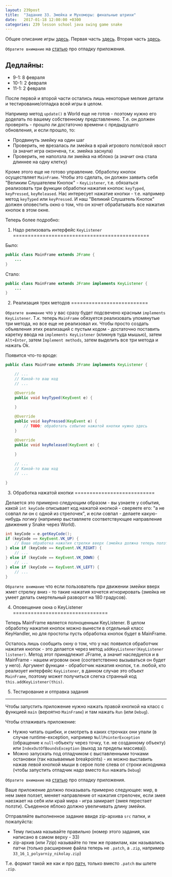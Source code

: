 ```yaml
---
layout: 239post
title:  "Задание 33. Змейка и Мухоморы: финальные штрихи"
date:   2017-01-18 12:00:00 +0300
categories: 239 lesson school java swing game snake
---
```


Общее описание игры [здесь](/lessons/239/lesson/school/java/swing/game/snake/2017/01/10/Snake-overview.html). Первая часть [здесь](/lessons/239/lesson/school/java/swing/game/snake/2017/01/10/Snake-1-Entities.html). Вторая часть [здесь](/lessons/239/lesson/school/java/swing/game/snake/2017/01/17/Snake-2-Rendering.html).

```Обратите внимание``` на [статью](/lessons/239/lesson/school/java/debug/2017/01/21/Java-debug.html) про отладку приложения.

Дедлайны:
---------

 - 9-1: 8 февраля
 - 10-1: 2 февраля
 - 11-1: 2 февраля

После первой и второй части остались лишь некоторые мелкие детали и тестирование/отладка всей игры в целом.

Например метод ```update()``` в World еще не готов - поэтому нужно его доделать по вашему собственному представлению.
Т.е. он должен проверять - прошло ли достаточно времени с предыдущего обновления, и если прошло, то:

 - Продвинуть змейку на один шаг
 - Проверить, не врезалась ли змейка в край игрового поля/свой хвост (а значит игра окончена, т.к. змейка заснула)
 - Проверить, не наползла ли змейка на яблоко (а значит она стала длиннее на одну клетку)

Кроме этого еще не готово управление. Обработку кнопок осуществляет ```MainFrame```. Чтобы это сделать, он должен заявить себя "Великим Слушателем Кнопок" - ```KeyListener```, т.е.
обязаться реализовать три функции обработки нажатия кнопок: ```keyTyped```, ```keyPressed```, ```keyReleased```. Нас интересует нажатие кнопки - т.е. например метод ```keyTyped``` или ```keyPressed```.
И наш "Великий Слушатель Кнопок" должен оповестить окно о том, что он хочет обрабатывать все нажатия кнопок в этом окне.

Теперь более подробно:

1) Надо релизовать интерфейс ```KeyListener```
==============================================

Было:

```java
public class MainFrame extends JFrame {
    ...
}
```

Стало:

```java
public class MainFrame extends JFrame implements KeyListener {
    ...
}
```

2) Реализация трех методов
==========================

```Обратите внимание``` что у вас сразу будет подсвечено красным ```implements KeyListener```. Т.к. теперь ```MainFrame``` обязуется реализовать упомянутые три метода, но все еще не реализовал их.
Чтобы просто создать объявления этих реализаций с пустым кодом - достаточно поставить каретку ввода на ```implements KeyListener``` (кликнув туда мышью), затем ```Alt+Enter```, затем ```Implement methods```, затем выделить все три метода и нажать Ok.

Появится что-то вроде:

```java
public class MainFrame extends JFrame implements KeyListener {

    // ...
    // Какой-то ваш код
    // ...

    @Override
    public void keyTyped(KeyEvent e) {
        
    }

    @Override
    public void keyPressed(KeyEvent e) {
        // TODO: обработать событие нажатой кнопки нужно здесь
    }

    @Override
    public void keyReleased(KeyEvent e) {
        
    }
    
    // ...
    // Какой-то ваш код
    // ...

}
```

3) Обработка нажатой кнопки
===========================

Делается это примерно следующим образом - вы узнаете у события, какой ```int keyCode``` описывает код нажатой кнопкой - сверяете его: "а не совпал ли он с одной из стрелочек", и если совпал - делаете какую-нибудь логику (например выставляете соответствующее направление движения у Snake через World).

```java
int keyCode = e.getKeyCode();
if (keyCode == KeyEvent.VK_UP) {
    // Ваша обработка нажатия стрелки вверх (змейка должна теперь ползти вверх)
} else if (keyCode == KeyEvent.VK_RIGHT) {
    // ...
} else if (keyCode == KeyEvent.VK_DOWN) {
    // ...
} else if (keyCode == KeyEvent.VK_LEFT) {
    // ...
}
```

```Обратите внимание``` что если пользователь при движении змейки вверх жмет стрелку вниз - то такие нажатия хочется игнорировать (змейка не умеет делать смертельный разворот на 180 градусов).

4) Оповещение окна о KeyListener
================================

Теперь MainFrame является полноценным KeyListener. В целом обработку нажатия кнопок можно вынести в отдельный класс KeyHandler, но для простоты пусть обработка кнопок будет в MainFrame.

Осталось лишь сообщить окну о том, что у нас появился обработчик нажатия кнопок - это делается через метод ```addKeyListener(KeyListener listener)```.
Метод этот принадлежит JFrame, а значит наследуется и в MainFrame - нашем игровом окне (соответственно вызываться он будет у него).
Аргумент функции - обработчик нажатия кнопок, т.е. любой, кто реализует интерфейс ```KeyListener```, в данном случае это объект ```MainFrame```, поэтому может получиться слегка странный код ```this.addKeyListener(this)```. 

5) Тестирование и отправка задания
----------------------------------

Чтобы запустить приложение нужно нажать правой кнопкой на класс с функцией ```main``` (вероятно ```MainFrame```) и там нажать ```Run``` (или ```Debug```).

Чтобы отлаживать приложение:

 - Нужно читать ошибки, и смотреть в каких строчках они упали (в случае runtime-exception, например ```NullPointerException``` (обращение к ```null```-объекту через точку, т.е. не созданному объекту) или ```IndexOutOfBoundsException``` (выход за пределы массива)).
 - Можно запускать под отладчиком с выставленными точками остановки (так называемые breakpoints) - их можно выставить нажав левой кнопкой мыши в серое поле слева от строки исходника (чтобы запустить отладчик надо вместо ```Run``` нажать ```Debug```)
 
```Обратите внимание``` на [статью](/lessons/239/lesson/school/java/debug/2017/01/21/Java-debug.html) про отладку приложения.

Ваше приложение должно показывать примерно следующее: мир, в нем змея ползет, меняет направление от нажатия стрелочек, если змея наезжает на себя или край мира - игра замирает (змея перестает ползти). Съеденное яблоко должно увеличивать длину змейки.

Отправляйте выполненное задание ввиде zip-архива ```src``` папки, и пожалуйста:

 - Тему письма называйте правильно (номер этого задания, как написано в самом верху - 33)
 - zip-архив (или 7zip) называйте по тем же правилам, как назывались патчи (только расширение файла теперь не ```.patch```, а ```.zip```, например ```33_16_1_polyarniy_nikolay.zip```)
 
Т.е. формат такой же как и про [патч](/lessons/239/lesson/school/1703/05/16/Patch.html), только вместо ```.patch``` вы шлете ```.zip```.
